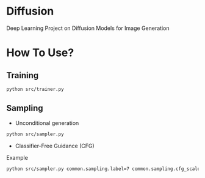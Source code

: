 # Diffusion
Deep Learning Project on Diffusion Models for Image Generation

# How To Use?

## Training

```bash
python src/trainer.py
```


## Sampling

- Unconditional generation

```bash
python src/sampler.py
```

- Classifier-Free Guidance (CFG)

Example
```bash
python src/sampler.py common.sampling.label=7 common.sampling.cfg_scale=0.8
```

